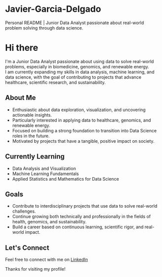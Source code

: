 # Javier-Garcia-Delgado
Personal README | Junior Data Analyst passionate about real-world problem solving through data science.

# Hi there 

I'm a Junior Data Analyst passionate about using data to solve real-world problems, especially in biomedicine, genomics, and renewable energy.  
I am currently expanding my skills in data analysis, machine learning, and data science, with the goal of contributing to projects that advance healthcare, scientific research, and sustainability.


##  About Me
-  Enthusiastic about data exploration, visualization, and uncovering actionable insights.
-  Particularly interested in applying data to healthcare, genomics, and renewable energy.
-  Focused on building a strong foundation to transition into Data Science roles in the future.
-  Motivated by projects that have a tangible, positive impact on society.


##  Currently Learning
- Data Analysis and Visualization
- Machine Learning Fundamentals
- Applied Statistics and Mathematics for Data Science


##  Goals
- Contribute to interdisciplinary projects that use data to solve real-world challenges.
- Continue growing both technically and professionally in the fields of health, genomics, and sustainability.
- Build a career based on continuous learning, scientific rigor, and real-world impact.


##  Let's Connect
Feel free to connect with me on [LinkedIn](https://www.linkedin.com/in/javiergdelgado) 

Thanks for visiting my profile!
